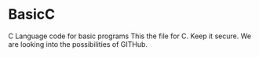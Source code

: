# BasicC
C Language code for basic programs 
This the file for C.
Keep it secure. 
We are looking into the possibilities of GITHub. 
